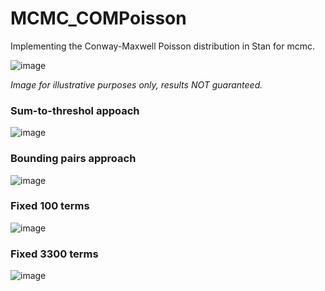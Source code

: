 # MCMC_COMPoisson
Implementing the Conway-Maxwell Poisson distribution in Stan for mcmc.

![image](https://github.com/user-attachments/assets/ee5a5b4b-a69d-4dcb-8b74-cd4073b119d8)

_Image for illustrative purposes only, results NOT guaranteed._

### Sum-to-threshol appoach

![image](https://github.com/user-attachments/assets/af822004-067c-4564-9c60-75335c5abc36)

### Bounding pairs approach

![image](https://github.com/user-attachments/assets/0f2bc6c3-571d-4306-a072-8cc10607d9bb)

### Fixed 100 terms

![image](https://github.com/user-attachments/assets/5831a97c-957d-4543-aa9b-153a925ba43d)

### Fixed 3300 terms

![image](https://github.com/user-attachments/assets/6afeeb58-dee2-4d18-aabc-691f8d93c366)
